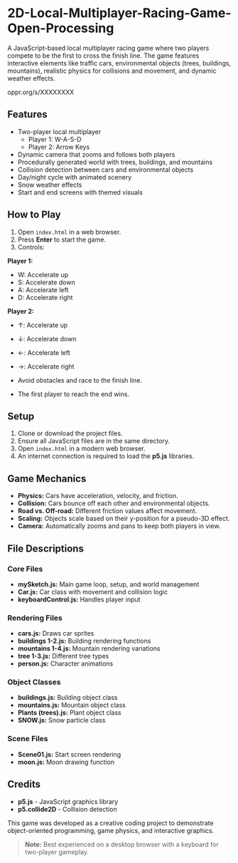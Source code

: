 # 2D-Local-Multiplayer-Racing-Game-Open-Processing
A JavaScript-based local multiplayer racing game where two players compete to be the first to cross the finish line. The game features interactive elements like traffic cars, environmental objects (trees, buildings, mountains), realistic physics for collisions and movement, and dynamic weather effects.  

oppr.org/s/XXXXXXXX

## Features

- Two-player local multiplayer  
  - Player 1: W-A-S-D  
  - Player 2: Arrow Keys  
- Dynamic camera that zooms and follows both players  
- Procedurally generated world with trees, buildings, and mountains  
- Collision detection between cars and environmental objects  
- Day/night cycle with animated scenery  
- Snow weather effects  
- Start and end screens with themed visuals  

## How to Play

1. Open `index.html` in a web browser.  
2. Press **Enter** to start the game.  
3. Controls:  

**Player 1:**  
- W: Accelerate up  
- S: Accelerate down  
- A: Accelerate left  
- D: Accelerate right  

**Player 2:**  
- ↑: Accelerate up  
- ↓: Accelerate down  
- ←: Accelerate left  
- →: Accelerate right  

- Avoid obstacles and race to the finish line.  
- The first player to reach the end wins.

## Setup

1. Clone or download the project files.  
2. Ensure all JavaScript files are in the same directory.  
3. Open `index.html` in a modern web browser.  
4. An internet connection is required to load the **p5.js** libraries.  

## Game Mechanics

- **Physics:** Cars have acceleration, velocity, and friction.  
- **Collision:** Cars bounce off each other and environmental objects.  
- **Road vs. Off-road:** Different friction values affect movement.  
- **Scaling:** Objects scale based on their y-position for a pseudo-3D effect.  
- **Camera:** Automatically zooms and pans to keep both players in view.  

## File Descriptions

### Core Files
- **mySketch.js:** Main game loop, setup, and world management  
- **Car.js:** Car class with movement and collision logic  
- **keyboardControl.js:** Handles player input  

### Rendering Files
- **cars.js:** Draws car sprites  
- **buildings 1-2.js:** Building rendering functions  
- **mountains 1-4.js:** Mountain rendering variations  
- **tree 1-3.js:** Different tree types  
- **person.js:** Character animations  

### Object Classes
- **buildings.js:** Building object class  
- **mountains.js:** Mountain object class  
- **Plants (trees).js:** Plant object class  
- **SNOW.js:** Snow particle class  

### Scene Files
- **Scene01.js:** Start screen rendering  
- **moon.js:** Moon drawing function  

## Credits

- **p5.js** - JavaScript graphics library  
- **p5.collide2D** - Collision detection  

This game was developed as a creative coding project to demonstrate object-oriented programming, game physics, and interactive graphics.  

> **Note:** Best experienced on a desktop browser with a keyboard for two-player gameplay.
 


